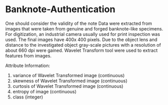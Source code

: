# Banknote-Authentication

One should consider the validity of the note Data were extracted from images that were taken from genuine and forged banknote-like
specimens. For digitization, an industrial camera usually used for print inspection was used.
The final images have 400x 400 pixels. Due to the object lens and distance to the investigated object gray-scale pictures 
with a resolution of about 660 dpi were gained. Wavelet Transform tool were used to extract features from images. 

Attribute Information:
1. variance of Wavelet Transformed image (continuous) 
2. skewness of Wavelet Transformed image (continuous) 
3. curtosis of Wavelet Transformed image (continuous) 
4. entropy of image (continuous) 
5. class (integer)
